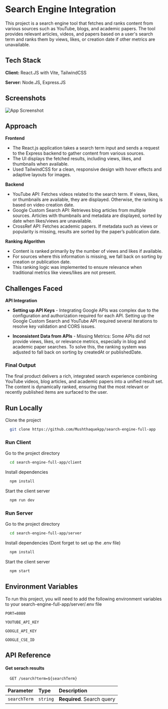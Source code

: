 # Search Engine Integration

This project is a search engine tool that fetches and ranks content from various sources such as YouTube, blogs, and academic papers. The tool provides relevant articles, videos, and papers based on a user's search term and ranks them by views, likes, or creation date if other metrics are unavailable.

## Tech Stack

**Client:** React.JS with Vite, TailwindCSS

**Server:** Node.JS, Express.JS

## Screenshots

![App Screenshot](https://i.ibb.co/F8Vy4gV/Screenshot-2024-09-29-165810.png)

## Approach

**Frontend**

- The React.js application takes a search term input and sends a request to the Express backend to gather content from various sources.
- The UI displays the fetched results, including views, likes, and thumbnails when available.
- Used TailwindCSS for a clean, responsive design with hover effects and adaptive layouts for images.

**Backend**

- YouTube API: Fetches videos related to the search term. If views, likes, or thumbnails are available, they are displayed. Otherwise, the ranking is based on video creation date.
- Google Custom Search API: Retrieves blog articles from multiple sources. Articles with thumbnails and metadata are displayed, sorted by date when likes/views are unavailable.
- CrossRef API: Fetches academic papers. If metadata such as views or popularity is missing, results are sorted by the paper’s publication date.

**Ranking Algorithm**

- Content is ranked primarily by the number of views and likes if available.
- For sources where this information is missing, we fall back on sorting by creation or publication date.
- This ranking logic was implemented to ensure relevance when traditional metrics like views/likes are not present.

## Challenges Faced

**API Integration**

- **Setting up API Keys** - Integrating Google APIs was complex due to the configuration and authorization required for each API. Setting up the Google Custom Search and YouTube API required several iterations to resolve key validation and CORS issues.

- **Inconsistent Data from APIs** - Missing Metrics: Some APIs did not provide views, likes, or relevance metrics, especially in blog and academic paper searches. To solve this, the ranking system was adjusted to fall back on sorting by createdAt or publishedDate.

### Final Output

The final product delivers a rich, integrated search experience combining YouTube videos, blog articles, and academic papers into a unified result set. The content is dynamically ranked, ensuring that the most relevant or recently published items are surfaced to the user.

## Run Locally

Clone the project

```bash
  git clone https://github.com/Mushthaquekpp/search-engine-full-app
```

### Run Client

Go to the project directory

```bash
  cd search-engine-full-app/client
```

Install dependencies

```bash
  npm install
```

Start the client server

```bash
  npm run dev
```

### Run Server

Go to the project directory

```bash
  cd search-engine-full-app/server
```

Install dependencies
(Dont forget to set up the .env file)

```bash
  npm install
```

Start the client server

```bash
  npm start
```

## Environment Variables

To run this project, you will need to add the following environment variables to your search-engine-full-app/server/.env file

`PORT=8080`

`YOUTUBE_API_KEY`

`GOOGLE_API_KEY`

`GOOGLE_CSE_ID`

## API Reference

#### Get serach results

```http
  GET /search?term=${searchTerm}
```

| Parameter    | Type     | Description                |
| :----------- | :------- | :------------------------- |
| `searchTerm` | `string` | **Required**. Search query |
